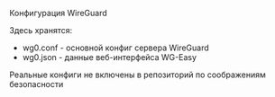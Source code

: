 Конфигурация WireGuard

Здесь хранятся:
- wg0.conf - основной конфиг сервера WireGuard
- wg0.json - данные веб-интерфейса WG-Easy

Реальные конфиги не включены в репозиторий по соображениям безопасности
